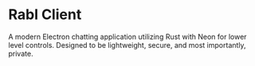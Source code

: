 # Rabl Client

A modern Electron chatting application utilizing Rust with Neon for lower level controls. Designed to be lightweight, secure, and most importantly, private.

